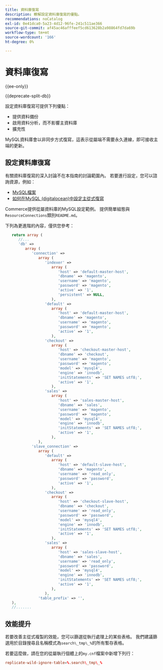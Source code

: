 ```yaml
---
title: 資料庫復寫
description: 瞭解設定資料庫復寫的優點。
recommendations: noCatalog
exl-id: 0e41dca0-5a23-4d12-96fe-241c511ae366
source-git-commit: af45ac46afffeef5cd613628b2a98864fd7da69b
workflow-type: tm+mt
source-wordcount: '166'
ht-degree: 0%

---
```


# 資料庫復寫

{{ee-only}}

{{deprecate-split-db}}

設定資料庫復寫可提供下列優點：

- 提供資料備份
- 啟用資料分析，而不影響主資料庫
- 擴充性

MySQL資料庫會以非同步方式復寫，這表示從屬端不需要永久連線，即可接收主端的更新。

## 設定資料庫復寫

有關資料庫復寫的深入討論不在本指南的討論範圍內。 若要進行設定，您可以諮詢資源，例如：

- [MySQL檔案](https://dev.mysql.com/doc/refman/5.6/en/replication.html)
- [如何在MySQL (digitalocean)中設定主從式復寫](https://www.digitalocean.com/community/tutorials/how-to-set-up-replication-in-mysql)

Commerce提供從屬資料庫的MySQL設定範例。 提供簡單組態與`ResourceConnections`類別`README.md`。

下列為更進階的內容，僅供您參考：

```php
   return array (
      //...
      'db' =>
         array (
            'connection' =>
               array (
                  'indexer' =>
                     array (
                        'host' => 'default-master-host',
                        'dbname' => 'magento',
                        'username' => 'magento',
                        'password' => 'magento',
                        'active' => '1',
                        'persistent' => NULL,
                     ),
                  'default' =>
                     array (
                        'host' => 'default-master-host',
                        'dbname' => 'magento',
                        'username' => 'magento',
                        'password' => 'magento',
                        'active' => '1',
                     ),
                  'checkout' =>
                     array (
                        'host' => 'checkout-master-host',
                        'dbname' => 'checkout',
                        'username' => 'magento',
                        'password' => 'magento',
                        'model' => 'mysql4',
                        'engine' => 'innodb',
                        'initStatements' => 'SET NAMES utf8;',
                        'active' => '1',
                     ),
                  'sales' =>
                     array (
                        'host' => 'sales-master-host',
                        'dbname' => 'sales',
                        'username' => 'magento',
                        'password' => 'magento',
                        'model' => 'mysql4',
                        'engine' => 'innodb',
                        'initStatements' => 'SET NAMES utf8;',
                        'active' => '1',
                     ),
               ),
            'slave_connection' =>
               array (
                  'default' =>
                     array (
                        'host' => 'default-slave-host',
                        'dbname' => 'magento',
                        'username' => 'read_only',
                        'password' => 'password',
                        'active' => '1',
                     ),
                  'checkout' =>
                     array (
                        'host' => 'checkout-slave-host',
                        'dbname' => 'checkout',
                        'username' => 'read_only',
                        'password' => 'password',
                        'model' => 'mysql4',
                        'engine' => 'innodb',
                        'initStatements' => 'SET NAMES utf8;',
                        'active' => '1',
                     ),
                  'sales' =>
                     array (
                        'host' => 'sales-slave-host',
                        'dbname' => 'sales',
                        'username' => 'read_only',
                        'password' => 'password',
                        'model' => 'mysql4',
                        'engine' => 'innodb',
                        'initStatements' => 'SET NAMES utf8;',
                        'active' => '1',
                     ),
                  ),
               'table_prefix' => '',
   ),
   //.......
```

## 效能提升

若要改善主從式複製的效能，您可以篩選從執行處理上的某些表格。 我們建議篩選用於目錄搜尋且名稱模式為`search\_tmp\_%`的所有暫存表格。

若要這麼做，請在您的從屬執行個體上的`my.cnf`檔案中新增下列行：

```conf
replicate-wild-ignore-table=%.search\_tmp\_%
```
